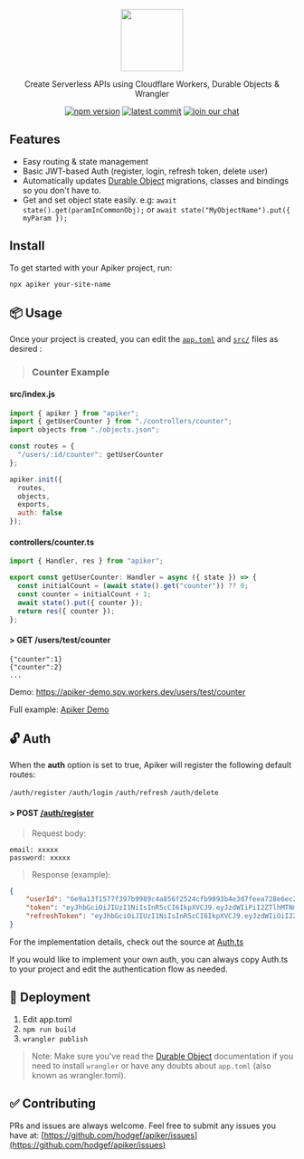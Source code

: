  <div>
 <p align="center">
  <a href="https://github.com/hodgef/apiker" title="View Documentation"><img width="110" src="https://user-images.githubusercontent.com/25509135/142580530-07c335a7-5a11-47dd-8acc-b45842e8da32.png" /></a>
 </p>
 
 <div align="center">
  <p>Create Serverless APIs using Cloudflare Workers, Durable Objects & Wrangler</p>

 <a href="https://www.npmjs.com/package/apiker"><img src="https://badgen.net/npm/v/apiker?color=blue" alt="npm version"></a> <a href="https://github.com/hodgef/apiker"><img src="https://img.shields.io/github/last-commit/hodgef/apiker" alt="latest commit"></a> <a href="https://discord.com/invite/SJexsCG"><img src="https://img.shields.io/discord/498978399801573396.svg?label=&logo=discord&logoColor=ffffff&color=7389D8&labelColor=6A7EC2" alt="join our chat"></a>
</div>
 
</div>

## Features

- Easy routing & state management
- Basic JWT-based Auth (register, login, refresh token, delete user)
- Automatically updates [Durable Object](https://developers.cloudflare.com/workers/learning/using-durable-objects) migrations, classes and bindings so you don't have to.
- Get and set object state easily. e.g: `await state().get(paramInCommonObj);` or `await state("MyObjectName").put({ myParam });`

## Install
To get started with your Apiker project, run:

```
npx apiker your-site-name
```

## 📦 Usage

Once your project is created, you can edit the [`app.toml`](https://github.com/hodgef/apiker-demo/blob/master/app.toml) and [`src/`](https://github.com/hodgef/apiker-demo/tree/master/src) files as desired :

> ### Counter Example

#### src/index.js

```js
import { apiker } from "apiker";
import { getUserCounter } from "./controllers/counter";
import objects from "./objects.json";

const routes = {
  "/users/:id/counter": getUserCounter
};

apiker.init({
  routes,
  objects,
  exports,
  auth: false
});
```

#### controllers/counter.ts

```ts
import { Handler, res } from "apiker";

export const getUserCounter: Handler = async ({ state }) => {
  const initialCount = (await state().get("counter")) ?? 0;
  const counter = initialCount + 1;
  await state().put({ counter });
  return res({ counter });
};
```

#### \> GET /users/test/counter

```
{"counter":1}
{"counter":2}
...
```
Demo: https://apiker-demo.spv.workers.dev/users/test/counter

Full example: [Apiker Demo](https://github.com/hodgef/apiker-demo)

## 🔓 Auth

When the **auth** option is set to true, Apiker will register the following default routes:

`/auth/register`
`/auth/login`
`/auth/refresh`
`/auth/delete`

#### \> POST [/auth/register](https://github.com/hodgef/apiker/blob/86033015a3f320a35867db01e277189e6b109378/src/components/Auth/Auth.ts#L10)
> Request body:
```
email: xxxxx
password: xxxxx
```
> Response (example):
```json
{
    "userId": "6e9a13f1577f397b9989c4a856f2524cfb9093b4e3d7feea728e6ec24aa0663c",
    "token": "eyJhbGciOiJIUzI1NiIsInR5cCI6IkpXVCJ9.eyJzdWIiPiI2ZTlhMTNmMTU3N2YzOTdiOTk4OWM0YTg1NmYyNTc0Y2ZiOTA5M2I0ZTNkN2ZlZWE3MjhlNmVjMjRhYTA2NjNjIiwiY2xpZW50SWQiOiJYQ0VxT1FsSTllWjIwV1lwTmhwRjdGZ0pwQWhuamlHTTU2cHE0NW5iYnFJPSIsImV4cCI6MTYzNzIyNjY3MzU3OH0=.TRfp8bJeb9VBDobm8MAu4GirCCLwL+Cq+W+mIgSSizY=",
    "refreshToken": "eyJhbGciOiJIUzI1NiIsInR5cCI6IkpXVCJ9.eyJzdWIiOiI2ZTlhSTNmMTU3N2YzOTdiOTk4OWM0YTg1NmYyNTc0Y2ZiOTA5M2I0ZTNkN2ZlZWE3MjhlNmVjMjRhYTA2NjNjIiwiY2xpZW50SWQiOiJYQ0VxT1FsSTllWjIwV1lwTmhwRjdGZ0pwQWhuamlHTTU2cHE0NW5iYnFJPSJ9.Q535MhFUb4WhfsZPcxpAa18WzN4I1xKllT+2WHXyg7M="
}
```
For the implementation details, check out the source at [Auth.ts](https://github.com/hodgef/apiker/blob/master/src/components/Auth/Auth.ts)

If you would like to implement your own auth, you can always copy Auth.ts to your project and edit the authentication flow as needed.

## 🚀 Deployment

1. Edit app.toml
2. `npm run build`
3. `wrangler publish`

> Note: Make sure you've read the [Durable Object](https://developers.cloudflare.com/workers/learning/using-durable-objects) documentation if you need to install `wrangler` or have any doubts about `app.toml` (also known as wrangler.toml).

## ✅ Contributing

PRs and issues are always welcome. Feel free to submit any issues you have at:
[https://github.com/hodgef/apiker/issues](https://github.com/hodgef/apiker/issues)
